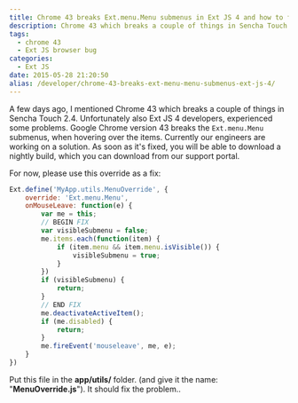 ```yaml
---
title: Chrome 43 breaks Ext.menu.Menu submenus in Ext JS 4 and how to fix it.
description: Chrome 43 which breaks a couple of things in Sencha Touch 2.4, here are the fixes.
tags:
  - chrome 43
  - Ext JS browser bug
categories:
  - Ext JS
date: 2015-05-28 21:20:50
alias: /developer/chrome-43-breaks-ext-menu-menu-submenus-ext-js-4/
---
```


A few days ago, I mentioned Chrome 43 which breaks a couple of things in Sencha Touch 2.4. Unfortunately also Ext JS 4 developers, experienced some problems. Google Chrome version 43 breaks the `Ext.menu.Menu` submenus, when hovering over the items. Currently our engineers are working on a solution. As soon as it's fixed, you will be able to download a nightly build, which you can download from our support portal.

<!--more-->

For now, please use this override as a fix:

``` JavaScript
Ext.define('MyApp.utils.MenuOverride', {
    override: 'Ext.menu.Menu',
    onMouseLeave: function(e) {
        var me = this;
        // BEGIN FIX
        var visibleSubmenu = false;
        me.items.each(function(item) {
            if (item.menu && item.menu.isVisible()) {
                visibleSubmenu = true;
            }
        })
        if (visibleSubmenu) {
            return;
        }
        // END FIX
        me.deactivateActiveItem();
        if (me.disabled) {
            return;
        }
        me.fireEvent('mouseleave', me, e);
    }
})
```

Put this file in the **app/utils/** folder. (and give it the name: "**MenuOverride.js**"). It should fix the problem..